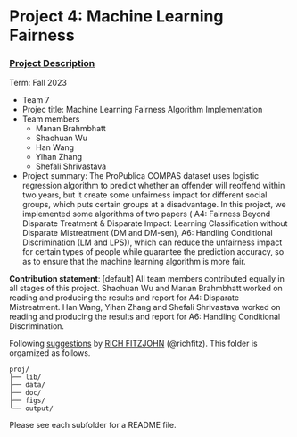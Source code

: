 # Project 4: Machine Learning Fairness

### [Project Description](doc/project4_desc.md)

Term: Fall 2023

+ Team 7
+ Projec title: Machine Learning Fairness Algorithm Implementation
+ Team members
	+ Manan Brahmbhatt
	+ Shaohuan Wu
	+ Han Wang
	+ Yihan Zhang
	+ Shefali Shrivastava
+ Project summary: The ProPublica COMPAS dataset uses logistic regression algorithm to predict whether an offender will reoffend within two years, but it create some unfairness impact for different social groups, which puts certain groups at a disadvantage. In this project, we implemented some algorithms of two papers ( A4: Fairness Beyond Disparate Treatment & Disparate Impact: Learning Classification without Disparate Mistreatment (DM and DM-sen), A6: Handling Conditional Discrimination (LM and LPS)), which can reduce the unfairness impact for certain types of people while guarantee the prediction accuracy, so as to ensure that the machine learning algorithm is more fair.
	
**Contribution statement**: [default] All team members contributed equally in all stages of this project. Shaohuan Wu and Manan Brahmbhatt worked on reading and producing the results and report for A4: Disparate Mistreatment. Han Wang, Yihan Zhang and Shefali Shrivastava worked on reading and producing the results and report for A6: Handling Conditional Discrimination.

Following [suggestions](http://nicercode.github.io/blog/2013-04-05-projects/) by [RICH FITZJOHN](http://nicercode.github.io/about/#Team) (@richfitz). This folder is orgarnized as follows.

```
proj/
├── lib/
├── data/
├── doc/
├── figs/
└── output/
```

Please see each subfolder for a README file.
